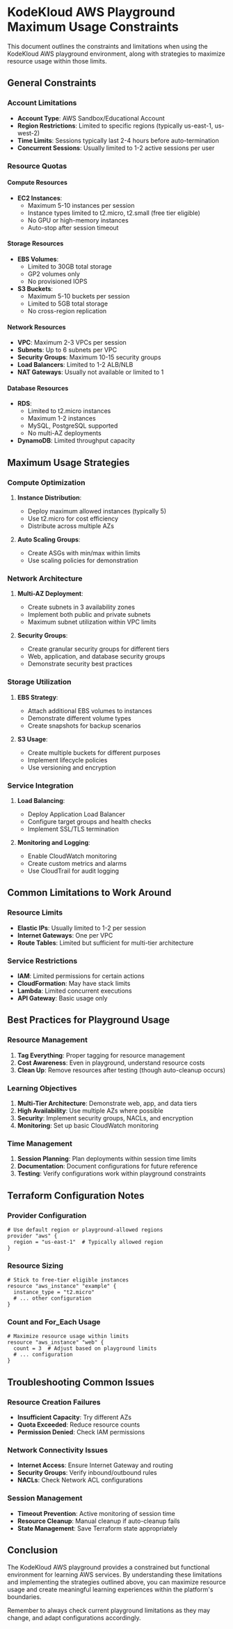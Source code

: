 # KodeKloud AWS Playground Maximum Usage Constraints

This document outlines the constraints and limitations when using the KodeKloud AWS playground environment, along with strategies to maximize resource usage within those limits.

## General Constraints

### Account Limitations
- **Account Type**: AWS Sandbox/Educational Account
- **Region Restrictions**: Limited to specific regions (typically us-east-1, us-west-2)
- **Time Limits**: Sessions typically last 2-4 hours before auto-termination
- **Concurrent Sessions**: Usually limited to 1-2 active sessions per user

### Resource Quotas

#### Compute Resources
- **EC2 Instances**: 
  - Maximum 5-10 instances per session
  - Instance types limited to t2.micro, t2.small (free tier eligible)
  - No GPU or high-memory instances
  - Auto-stop after session timeout

#### Storage Resources
- **EBS Volumes**:
  - Limited to 30GB total storage
  - GP2 volumes only
  - No provisioned IOPS
- **S3 Buckets**:
  - Maximum 5-10 buckets per session
  - Limited to 5GB total storage
  - No cross-region replication

#### Network Resources
- **VPC**: Maximum 2-3 VPCs per session
- **Subnets**: Up to 6 subnets per VPC
- **Security Groups**: Maximum 10-15 security groups
- **Load Balancers**: Limited to 1-2 ALB/NLB
- **NAT Gateways**: Usually not available or limited to 1

#### Database Resources
- **RDS**: 
  - Limited to t2.micro instances
  - Maximum 1-2 instances
  - MySQL, PostgreSQL supported
  - No multi-AZ deployments
- **DynamoDB**: Limited throughput capacity

## Maximum Usage Strategies

### Compute Optimization
1. **Instance Distribution**:
   - Deploy maximum allowed instances (typically 5)
   - Use t2.micro for cost efficiency
   - Distribute across multiple AZs

2. **Auto Scaling Groups**:
   - Create ASGs with min/max within limits
   - Use scaling policies for demonstration

### Network Architecture
1. **Multi-AZ Deployment**:
   - Create subnets in 3 availability zones
   - Implement both public and private subnets
   - Maximum subnet utilization within VPC limits

2. **Security Groups**:
   - Create granular security groups for different tiers
   - Web, application, and database security groups
   - Demonstrate security best practices

### Storage Utilization
1. **EBS Strategy**:
   - Attach additional EBS volumes to instances
   - Demonstrate different volume types
   - Create snapshots for backup scenarios

2. **S3 Usage**:
   - Create multiple buckets for different purposes
   - Implement lifecycle policies
   - Use versioning and encryption

### Service Integration
1. **Load Balancing**:
   - Deploy Application Load Balancer
   - Configure target groups and health checks
   - Implement SSL/TLS termination

2. **Monitoring and Logging**:
   - Enable CloudWatch monitoring
   - Create custom metrics and alarms
   - Use CloudTrail for audit logging

## Common Limitations to Work Around

### Resource Limits
- **Elastic IPs**: Usually limited to 1-2 per session
- **Internet Gateways**: One per VPC
- **Route Tables**: Limited but sufficient for multi-tier architecture

### Service Restrictions
- **IAM**: Limited permissions for certain actions
- **CloudFormation**: May have stack limits
- **Lambda**: Limited concurrent executions
- **API Gateway**: Basic usage only

## Best Practices for Playground Usage

### Resource Management
1. **Tag Everything**: Proper tagging for resource management
2. **Cost Awareness**: Even in playground, understand resource costs
3. **Clean Up**: Remove resources after testing (though auto-cleanup occurs)

### Learning Objectives
1. **Multi-Tier Architecture**: Demonstrate web, app, and data tiers
2. **High Availability**: Use multiple AZs where possible
3. **Security**: Implement security groups, NACLs, and encryption
4. **Monitoring**: Set up basic CloudWatch monitoring

### Time Management
1. **Session Planning**: Plan deployments within session time limits
2. **Documentation**: Document configurations for future reference
3. **Testing**: Verify configurations work within playground constraints

## Terraform Configuration Notes

### Provider Configuration
```hcl
# Use default region or playground-allowed regions
provider "aws" {
  region = "us-east-1"  # Typically allowed region
}
```

### Resource Sizing
```hcl
# Stick to free-tier eligible instances
resource "aws_instance" "example" {
  instance_type = "t2.micro"
  # ... other configuration
}
```

### Count and For_Each Usage
```hcl
# Maximize resource usage within limits
resource "aws_instance" "web" {
  count = 3  # Adjust based on playground limits
  # ... configuration
}
```

## Troubleshooting Common Issues

### Resource Creation Failures
- **Insufficient Capacity**: Try different AZs
- **Quota Exceeded**: Reduce resource counts
- **Permission Denied**: Check IAM permissions

### Network Connectivity Issues
- **Internet Access**: Ensure Internet Gateway and routing
- **Security Groups**: Verify inbound/outbound rules
- **NACLs**: Check Network ACL configurations

### Session Management
- **Timeout Prevention**: Active monitoring of session time
- **Resource Cleanup**: Manual cleanup if auto-cleanup fails
- **State Management**: Save Terraform state appropriately

## Conclusion

The KodeKloud AWS playground provides a constrained but functional environment for learning AWS services. By understanding these limitations and implementing the strategies outlined above, you can maximize resource usage and create meaningful learning experiences within the platform's boundaries.

Remember to always check current playground limitations as they may change, and adapt configurations accordingly.